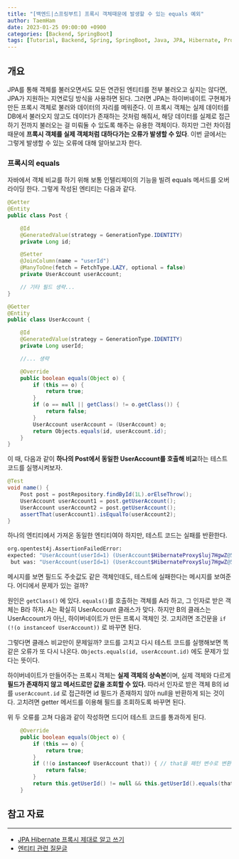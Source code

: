 ```yaml
---
title: "[백엔드|스프링부트] 프록시 객체때문에 발생할 수 있는 equals 예외"
author: TaemHam
date: 2023-01-25 09:00:00 +0900
categories: [Backend, SpringBoot]
tags: [Tutorial, Backend, Spring, SpringBoot, Java, JPA, Hibernate, Proxy]
---
```


## 개요

JPA를 통해 객체를 불러오면서도 모든 연관된 엔티티를 전부 불러오고 싶지는 않다면, JPA가 지원하는 지연로딩 방식을 사용하면 된다. 그러면 JPA는 하이버네이트 구현체가 만든 프록시 객체로 불러와 데이터의 자리를 메워준다. 이 프록시 객체는 실제 데이터를 DB에서 불러오지 않고도 데이터가 존재하는 것처럼 해줘서, 해당 데이터를 실제로 접근하기 전까지 불러오는 걸 미뤄둘 수 있도록 해주는 유용한 객체이다. 하지만 그런 차이점 때문에 **프록시 객체를 실제 객체처럼 대하다가는 오류가 발생할 수 있다**. 이번 글에서는 그렇게 발생할 수 있는 오류에 대해 알아보고자 한다.

### 프록시의 equals

자바에서 객체 비교를 하기 위해 보통 인텔리제이의 기능을 빌려 equals 메서드를 오버라이딩 한다. 그렇게 작성된 엔티티는 다음과 같다.

```java
@Getter
@Entity
public class Post {

    @Id
    @GeneratedValue(strategy = GenerationType.IDENTITY)
    private Long id;

    @Setter
    @JoinColumn(name = "userId")
    @ManyToOne(fetch = FetchType.LAZY, optional = false)
    private UserAccount userAccount;

    // 기타 필드 생략...
}

@Getter
@Entity
public class UserAccount {

    @Id
    @GeneratedValue(strategy = GenerationType.IDENTITY)
    private Long userId;

    //... 생략

    @Override
    public boolean equals(Object o) {
        if (this == o) {
            return true;
        }
        if (o == null || getClass() != o.getClass()) {
            return false;
        }
        UserAccount userAccount = (UserAccount) o;
        return Objects.equals(id, userAccount.id);
    }
}
```

이 때, 다음과 같이 **하나의 Post에서 동일한 UserAccount를 호출해 비교**하는 테스트 코드를 실행시켜보자.

```java
@Test
void name() {
    Post post = postRepository.findById(1L).orElseThrow();
    UserAccount userAccount1 = post.getUserAccount();
    UserAccount userAccount2 = post.getUserAccount();
    assertThat(userAccount1).isEqualTo(userAccount2);
}
```

하나의 엔티티에서 가져온 동일한 엔티티여야 하지만, 테스트 코드는 실패를 반환한다.

```bash
org.opentest4j.AssertionFailedError: 
expected: "UserAccount(userId=1) (UserAccount$HibernateProxy$luj7HgwZ@5f8d4b51)"
 but was: "UserAccount(userId=1) (UserAccount$HibernateProxy$luj7HgwZ@5f8d4b51)"
```

메시지를 보면 필드도 주솟값도 같은 객체인데도, 테스트에 실패한다는 메시지를 보여준다. 어디에서 문제가 있는 걸까?

원인은 `getClass()` 에 있다. 
`equals()`를 호출하는 객체를 A라 하고, 그 인자로 받은 객체는 B라 하자. A는 확실히 UserAccount 클래스가 맞다. 하지만 B의 클래스는 UserAccount가 아닌, 하이버네이트가 만든 프록시 객체인 것. 고치려면 조건문을 `if (!(o instanceof UserAccount))` 로 바꾸면 된다.

그렇다면 클래스 비교만이 문제일까? 코드를 고치고 다시 테스트 코드를 실행해보면 똑같은 오류가 또 다시 나온다. `Objects.equals(id, userAccount.id)` 에도 문제가 있다는 뜻이다.

하이버네이트가 만들어주는 프록시 객체는 **실제 객체의 상속본**이며, 실제 객체와 다르게 **필드가 존재하지 않고 메서드로만 값을 조회할 수 있다.** 따라서 인자로 받은 객체 B의 id를 `userAccount.id` 로 접근하면 id 필드가 존재하지 않아 null을 반환하게 되는 것이다. 고치려면 getter 메서드를 이용해 필드를 조회하도록 바꾸면 된다.

위 두 오류를 고쳐 다음과 같이 작성하면 드디어 테스트 코드를 통과하게 된다.

```java
    @Override
    public boolean equals(Object o) {
        if (this == o) {
            return true;
        }
        if (!(o instanceof UserAccount that)) { // that을 패턴 변수로 변환해 한 줄을 줄였다.
            return false;
        }
        return this.getUserId() != null && this.getUserId().equals(that.getUserId());
    }
```

## 참고 자료
***
* [JPA Hibernate 프록시 제대로 알고 쓰기](https://tecoble.techcourse.co.kr/post/2022-10-17-jpa-hibernate-proxy/)
* [엔티티 관련 질문글](https://www.inflearn.com/questions/20180/orderitem-%EA%B4%80%EB%A0%A8)